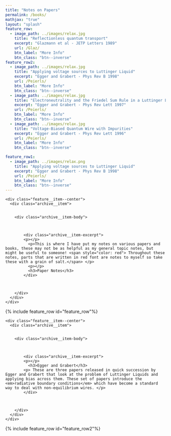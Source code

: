 ```yaml
---
title: "Notes on Papers"
permalink: /books/
mathjax: "true"
layout: "splash"
feature_row:
  - image_path: ../images/relax.jpg
    title: "Reflectionless quantum transport"
    excerpt: "Glazmann et al - JETP Letters 1989"
    url: /Glaz/
    btn_label: "More Info"
    btn_class: "btn--inverse"
feature_row2:
  - image_path: ../images/relax.jpg
    title: "Applying voltage sources to Luttinger Liquid"
    excerpt: "Egger and Grabert - Phys Rev B 1998"
    url: /Peierls/
    btn_label: "More Info"
    btn_class: "btn--inverse"   
  - image_path: ../images/relax.jpg
    title: "Electroneutrality and the Friedel Sum Rule in a Luttinger Liquid"
    excerpt: "Egger and Grabert - Phys Rev Lett 1997"
    url: /Peierls/
    btn_label: "More Info"
    btn_class: "btn--inverse"  
  - image_path: ../images/relax.jpg
    title: "Voltage-Biased Quantum Wire with Impurities"
    excerpt: "Egger and Grabert - Phys Rev Lett 1996"
    url: /Peierls/
    btn_label: "More Info"
    btn_class: "btn--inverse"

feature_row1:
  - image_path: ../images/relax.png
    title: "Applying voltage sources to Luttinger Liquid"
    excerpt: "Egger and Grabert - Phys Rev B 1998"
    url: /Peierls/
    btn_label: "More Info"
    btn_class: "btn--inverse"
---
```


<div class="feature__wrapper">


    <div class="feature__item--center">
      <div class="archive__item">


        <div class="archive__item-body">



            <div class="archive__item-excerpt">
            <p></p>
              <p>This is where I have put my notes on various papers and books, these may not be as helpful as my general topic notes, but might be useful to someone! <span style="color: red"> Throughout these notes, parts that are written in red font are notes to myself so take these with a grain of salt.</span> </p>
              <p></p>
              <h3>Paper Notes</h3>
            </div>



        </div>
      </div>
    </div>


</div>

{% include feature_row id="feature_row"%}

<div class="feature__wrapper">


    <div class="feature__item--center">
      <div class="archive__item">


        <div class="archive__item-body">



            <div class="archive__item-excerpt">
            <p></p>
              <h3>Egger and Grabert</h3>
            <p> These are three papers released in quick succession by Egger and Grabert that look at the problem of Luttinger Liquids and applying bias across them. These set of papers introduce the <em>radiative boundary conditions</em> which have become a standard way to deal with non-equilibrium wires. </p>
            </div>



        </div>
      </div>
    </div>


</div>

{% include feature_row id="feature_row2"%}

<!-- <div class="feature__wrapper">


    <div class="feature__item--center">
      <div class="archive__item">


        <div class="archive__item-body">



            <div class="archive__item-excerpt">
              <p>The notes written on books are more summary of their containing information, explaining the steps in logic that were not so obvious to me, rather than step by step detail</p>
              <p></p>
              <h3>Book Notes</h3>
            </div>



        </div>
      </div>
    </div>


</div>

{% include feature_row id="feature_row1" %} -->
